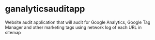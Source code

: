 ganalyticsauditapp
==================

Website audit application that will audit for Google Analytics, Google Tag Manager and other marketing tags using network log of each URL in sitemap
